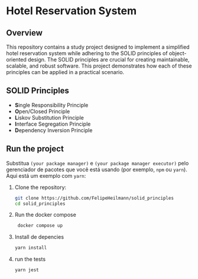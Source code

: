 # Hotel Reservation System

## Overview

This repository contains a study project designed to implement a simplified hotel reservation system while adhering to the SOLID principles of object-oriented design. The SOLID principles are crucial for creating maintainable, scalable, and robust software. This project demonstrates how each of these principles can be applied in a practical scenario.

## SOLID Principles

- **S**ingle Responsibility Principle
- **O**pen/Closed Principle
- **L**iskov Substitution Principle
- **I**nterface Segregation Principle
- **D**ependency Inversion Principle

## Run the project

Substitua `(your package manager)` e `(your package manager executor)` pelo gerenciador de pacotes que você está usando (por exemplo, `npm` ou `yarn`). Aqui está um exemplo com `yarn`:

1. Clone the repository:
   ```sh
   git clone https://github.com/FelipeHeilmann/solid_principles
   cd solid_principles
   ```
2. Run the docker compose
   ```sh
    docker compose up
    ```
3. Install de depencies
    ```sh
    yarn install
    ```
4. run the tests
    ```sh
    yarn jest
    ```
